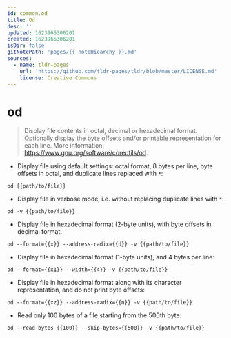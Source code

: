 ```yaml
---
id: common.od
title: Od
desc: ''
updated: 1623965306201
created: 1623965306201
isDir: false
gitNotePath: 'pages/{{ noteHiearchy }}.md'
sources:
  - name: tldr-pages
    url: 'https://github.com/tldr-pages/tldr/blob/master/LICENSE.md'
    license: Creative Commons
---
```

# od

> Display file contents in octal, decimal or hexadecimal format.
> Optionally display the byte offsets and/or printable representation for each line.
> More information: <https://www.gnu.org/software/coreutils/od>.

- Display file using default settings: octal format, 8 bytes per line, byte offsets in octal, and duplicate lines replaced with `*`:

`od {{path/to/file}}`

- Display file in verbose mode, i.e. without replacing duplicate lines with `*`:

`od -v {{path/to/file}}`

- Display file in hexadecimal format (2-byte units), with byte offsets in decimal format:

`od --format={{x}} --address-radix={{d}} -v {{path/to/file}}`

- Display file in hexadecimal format (1-byte units), and 4 bytes per line:

`od --format={{x1}} --width={{4}} -v {{path/to/file}}`

- Display file in hexadecimal format along with its character representation, and do not print byte offsets:

`od --format={{xz}} --address-radix={{n}} -v {{path/to/file}}`

- Read only 100 bytes of a file starting from the 500th byte:

`od --read-bytes {{100}} --skip-bytes={{500}} -v {{path/to/file}}`

